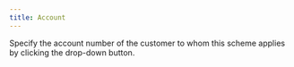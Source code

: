 ```yaml
---
title: Account
---
```



Specify the account number of the customer to whom this scheme applies  by clicking the drop-down button.
